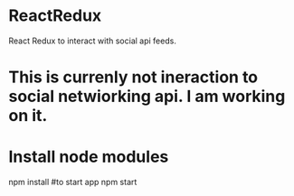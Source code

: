 # ReactRedux
React Redux to interact with social api feeds.

# This is currenly not ineraction to social netwiorking api. I am working on it.

# Install node modules
npm install
#to start app
npm start
